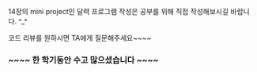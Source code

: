 14장의 mini project인 달력 프로그램 작성은 공부를 위해 직접 작성해보시길 바랍니다. ^_^

코드 리뷰를 원하시면 TA에게 질문해주세요~~~~

### ~~~~ 한 학기동안 수고 많으셨습니다 ~~~~
